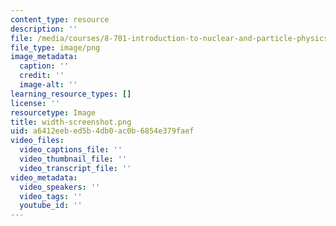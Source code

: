 ```yaml
---
content_type: resource
description: ''
file: /media/courses/8-701-introduction-to-nuclear-and-particle-physics-fall-2020/width-screenshot.png
file_type: image/png
image_metadata:
  caption: ''
  credit: ''
  image-alt: ''
learning_resource_types: []
license: ''
resourcetype: Image
title: width-screenshot.png
uid: a6412eeb-ed5b-4db0-ac0b-6854e379faef
video_files:
  video_captions_file: ''
  video_thumbnail_file: ''
  video_transcript_file: ''
video_metadata:
  video_speakers: ''
  video_tags: ''
  youtube_id: ''
---
```

